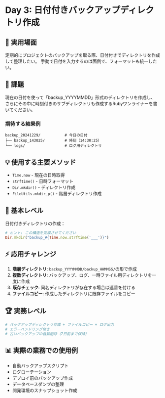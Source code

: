 # Day 3: 日付付きバックアップディレクトリ作成

## 🎯 実用場面
定期的にプロジェクトのバックアップを取る際、日付付きでディレクトリを作成して整理したい。
手動で日付を入力するのは面倒で、フォーマットも統一したい。

## 📝 課題
現在の日付を使って「backup_YYYYMMDD」形式のディレクトリを作成し、
さらにその中に時刻付きのサブディレクトリも作成するRubyワンライナーを書いてください。

### 期待する結果例
```
backup_20241229/           # 今日の日付
├── backup_143025/         # 時刻（14:30:25）
└── logs/                  # ログ用ディレクトリ
```

## 💡 使用する主要メソッド
- `Time.now` - 現在の日時取得
- `strftime()` - 日時フォーマット
- `Dir.mkdir()` - ディレクトリ作成
- `FileUtils.mkdir_p()` - 階層ディレクトリ作成

## 🚀 基本レベル
日付付きディレクトリの作成：

```ruby
# ヒント: この構造を完成させてください
Dir.mkdir("backup_#{Time.now.strftime('___')}")
```

## ⚡ 応用チャレンジ

1. **階層ディレクトリ**: `backup_YYYYMMDD/backup_HHMMSS/`の形で作成
2. **複数ディレクトリ**: バックアップ、ログ、一時ファイル用ディレクトリを一度に作成
3. **既存チェック**: 同名ディレクトリが存在する場合は連番を付ける
4. **ファイルコピー**: 作成したディレクトリに既存ファイルをコピー

## 🏆 実務レベル
```ruby
# バックアップディレクトリ作成 + ファイルコピー + ログ出力
# エラーハンドリング付き
# 古いバックアップの自動削除（7日前まで保持）
```

## 📊 実際の業務での使用例
- 自動バックアップスクリプト
- ログローテーション
- デプロイ前のバックアップ作成
- データベースダンプの整理
- 開発環境のスナップショット作成